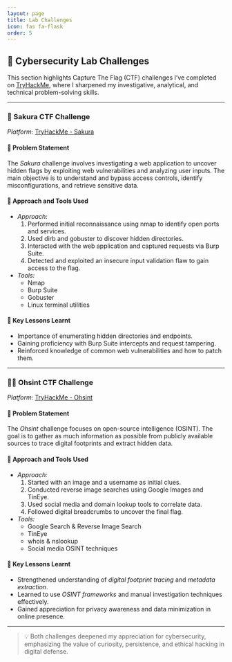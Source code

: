 ```yaml
---
layout: page
title: Lab Challenges
icon: fas fa-flask
order: 5
---
```

## 🧩 Cybersecurity Lab Challenges

This section highlights Capture The Flag (CTF) challenges I’ve completed on [TryHackMe](https://tryhackme.com/), where I sharpened my investigative, analytical, and technical problem-solving skills.

---

### 🏮 Sakura CTF Challenge

*Platform:* [TryHackMe - Sakura](https://tryhackme.com/room/sakura)

#### 🧠 Problem Statement
The *Sakura* challenge involves investigating a web application to uncover hidden flags by exploiting web vulnerabilities and analyzing user inputs. The main objective is to understand and bypass access controls, identify misconfigurations, and retrieve sensitive data.

#### 🧩 Approach and Tools Used
- *Approach:*
  1. Performed initial reconnaissance using nmap to identify open ports and services.
  2. Used dirb and gobuster to discover hidden directories.
  3. Interacted with the web application and captured requests via Burp Suite.
  4. Detected and exploited an insecure input validation flaw to gain access to the flag.
- *Tools:*
  - Nmap  
  - Burp Suite  
  - Gobuster  
  - Linux terminal utilities  

#### 🎯 Key Lessons Learnt
- Importance of enumerating hidden directories and endpoints.
- Gaining proficiency with Burp Suite intercepts and request tampering.
- Reinforced knowledge of common web vulnerabilities and how to patch them.

---

### 🕵‍♂ Ohsint CTF Challenge

*Platform:* [TryHackMe - Ohsint](https://tryhackme.com/room/ohsint)

#### 🧠 Problem Statement
The *Ohsint* challenge focuses on open-source intelligence (OSINT). The goal is to gather as much information as possible from publicly available sources to trace digital footprints and extract hidden data.

#### 🧩 Approach and Tools Used
- *Approach:*
  1. Started with an image and a username as initial clues.
  2. Conducted reverse image searches using Google Images and TinEye.
  3. Used social media and domain lookup tools to correlate data.
  4. Followed digital breadcrumbs to uncover the final flag.
- *Tools:*
  - Google Search & Reverse Image Search  
  - TinEye  
  - whois & nslookup  
  - Social media OSINT techniques  

#### 🎯 Key Lessons Learnt
- Strengthened understanding of *digital footprint tracing* and *metadata extraction*.
- Learned to use *OSINT frameworks* and manual investigation techniques effectively.
- Gained appreciation for privacy awareness and data minimization in online presence.

---

> 💡 Both challenges deepened my appreciation for cybersecurity, emphasizing the value of curiosity, persistence, and ethical hacking in digital defense.
